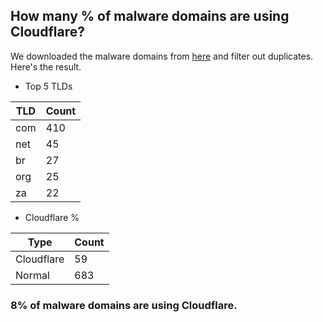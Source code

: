 ## How many % of malware domains are using Cloudflare?


We downloaded the malware domains from [here](https://urlhaus.abuse.ch) and filter out duplicates.
Here's the result.


[//]: # (start replacement)


- Top 5 TLDs

| TLD | Count |
| --- | --- |
| com | 410 |
| net | 45 |
| br | 27 |
| org | 25 |
| za | 22 |


- Cloudflare %

| Type | Count |
| --- | --- |
| Cloudflare | 59 |
| Normal | 683 |


### 8% of malware domains are using Cloudflare.